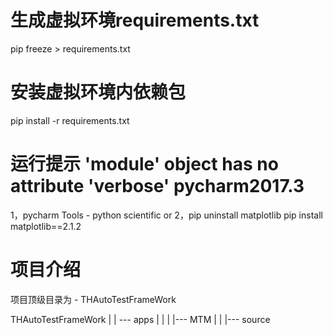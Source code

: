 # 生成虚拟环境requirements.txt
pip freeze > requirements.txt

# 安装虚拟环境内依赖包
pip install -r requirements.txt

# 运行提示 'module' object has no attribute 'verbose'  pycharm2017.3
1，pycharm  Tools - python scientific
or
2，pip uninstall matplotlib
   pip install matplotlib==2.1.2


# 项目介绍
项目顶级目录为 - THAutoTestFrameWork

 THAutoTestFrameWork
|
| --- apps
|      |
|      |--- MTM
|
|
|--- source